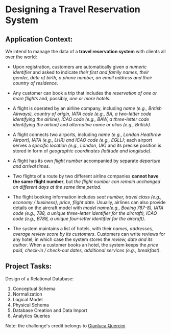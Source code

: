 # Designing a Travel Reservation System

## Application Context: 

We intend to manage the data of a **travel reservation system** with clients all over the world:  

- Upon registration, customers are automatically given _a numeric identifier_ and asked to indicate _their first and family names, their gender, date of birth, a phone number, an email address and their country of residence_.

- Any customer can book a trip that includes the _reservation of one or more flights_ and, possibly, _one or more hotels_.

- A flight is operated by an airline company, including _name (e.g., British Airways), country of origin, IATA code (e.g., BA, a two-letter code identifying the airline), ICAO code (e.g., BAW, a three-letter code identifying the airline)_ and _alternative name or alias (e.g., British)_.

- A flight connects two airports, including _name (e.g., London Heathrow Airport), IATA (e.g., LHR) and ICAO code (e.g., EGLL)_; each airport serves a _specific location (e.g., London, UK)_ and its precise position is stored in form of _geographic coordinates (latitude and longitude)_.

- A flight has its own _flight number_ accompanied by separate _departure and arrival times_.

- Two flights of a route by two different airline companies **cannot have the same flight number**, but _the flight number can remain unchanged on different days at the same time period_.

- The flight booking information includes _seat number, travel class (e.g., economy / business), price, flight date_. Usually, airlines can also provide details on the aircraft model with _model name(e.g., Boeing 787-8), IATA code (e.g., 788, a unique three-letter identifier for the aircraft), ICAO code (e.g., B788, a unique four-letter identifier for the aircraft)_.

- The system maintains a list of hotels, with their _names, addresses, average review score by its customers_. Customers can write reviews for any hotel; in which case the system stores the _review, date and its author_. When a customer books an hotel, the system keeps the _price paid, check-in / check-out dates, additional services (e.g., breakfast)_.

## Project Tasks: 

Design of a Relational Database: 
1. Conceptual Schema
2. Normalization
3. Logical Model
4. Physical Schema
5. Database Creation and Data Import
6. Analytics Queries

Note: the challenge's credit belongs to [Gianluca Quercini](https://gquercini.github.io/) 
